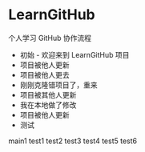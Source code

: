 # LearnGitHub
个人学习 GitHub 协作流程

- 初始 - 欢迎来到 LearnGitHub 项目
- 项目被他人更新
- 项目被他人更去
- 刚刚克隆错项目了，重来
- 项目被其他人更新
- 我在本地做了修改
- 项目被他人更新
- 测试

main1
test1
test2
test3
test4
test5
test6
